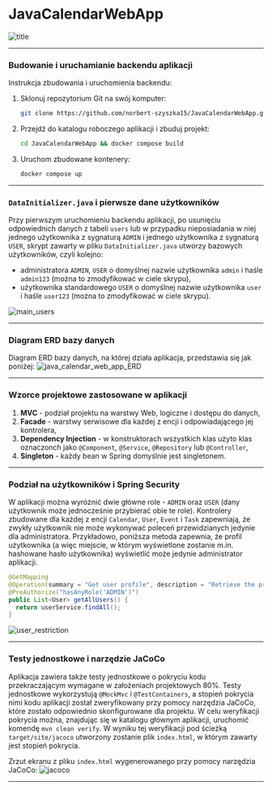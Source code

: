 # JavaCalendarWebApp
![title](https://github.com/user-attachments/assets/e5088a41-b081-4972-a03a-a3442f5887a3)

---

### **Budowanie i uruchamianie backendu aplikacji**
Instrukcja zbudowania i uruchomienia backendu:

1. Sklonuj repozytorium Git na swój komputer:
   ```bash
   git clone https://github.com/norbert-szyszka15/JavaCalendarWebApp.git
   ```
2. Przejdź do katalogu roboczego aplikacji i zbuduj projekt:
   ```bash
   cd JavaCalendarWebApp && docker compose build
   ```
3. Uruchom zbudowane kontenery:
   ```bash
   docker compose up
   ```

---

### **`DataInitializer.java` i pierwsze dane użytkowników**
Przy pierwszym uruchomieniu backendu aplikacji, po usunięciu odpowiednich danych z tabeli `users` lub w przypadku nieposiadania w niej jednego użytkownika z sygnaturą `ADMIN` i jednego użytkownika z sygnaturą `USER`, skrypt zawarty w pliku `DataInitializer.java` utworzy bazowych użytkowników, czyli kolejno:
- administratora `ADMIN`, `USER` o domyślnej nazwie użytkownika `admin` i haśle `admin123` (można to zmodyfikować w ciele skrypu),
- użytkownika standardowego `USER` o domyślnej nazwie użytkownika `user` i haśle `user123` (można to zmodyfikować w ciele skrypu).

![main_users](https://github.com/user-attachments/assets/5d9c5b4a-de6e-4f54-95c5-ade46f0bd4a4)

---

### **Diagram ERD bazy danych**
Diagram ERD bazy danych, na której działa aplikacja, przedstawia się jak poniżej:
![java_calendar_web_app_ERD](https://github.com/user-attachments/assets/7dca8d95-4463-4153-b7bc-a7ebee6895c2)

---

### **Wzorce projektowe zastosowane w aplikacji**
1. **MVC** - podział projektu na warstwy Web, logiczne i dostępu do danych,
2. **Facade** - warstwy serwisowe dla każdej z encji i odpowiadającego jej kontrolera,
3. **Dependency Injection** - w konstruktorach wszystkich klas użyto klas oznaczonch jako `@Component`, `@Service`, `@Repository` lub `@Controller`,
4. **Singleton** - każdy bean w Spring domyślnie jest singletonem.

---

### **Podział na użytkowników i Spring Security**
W aplikacji można wyróżnić dwie główne role - `ADMIN` oraz `USER` (dany użytkownik może jednocześnie przybierać obie te role). Kontrolery zbudowane dla każdej z encji `Calendar`, `User`, `Event` i `Task` zapewniają, że zwykły użytkownik nie może wykonywać poleceń przewidzianych jedynie dla administratora. Przykładowo, poniższa metoda zapewnia, że profil użytkownika (a więc miejscie, w którym wyświetlone zostanie m.in. hashowane hasło użytkownika) wyświetlić może jedynie administrator aplikacji.
```java
@GetMapping
@Operation(summary = "Get user profile", description = "Retrieve the profile information of the currently authenticated user.")
@PreAuthorize("hasAnyRole('ADMIN')")
public List<User> getAllUsers() {
  return userService.findAll();
}
```
![user_restriction](https://github.com/user-attachments/assets/792a5bbb-3e39-49d1-a68f-e4f49df4f5a0)

---

### **Testy jednostkowe i narzędzie JaCoCo**
Aplikacja zawiera także testy jednostkowe o pokryciu kodu przekraczającym wymagane w założeniach projektowych 80%. Testy jednostkowe wykorzystują `@MockMvc` i `@TestContainers`, a stopień pokrycia nimi kodu aplikacji został zweryfikowany przy pomocy narzędzia JaCoCo, które zostało odpowiednio skonfigurowane dla projektu. W celu weryfikacji pokrycia można, znajdując się w katalogu głównym aplikacji, uruchomić komendę `mvn clean verify`. W wyniku tej weryfikacji pod ścieżką `target/site/jacoco` utworzony zostanie plik `index.html`, w którym zawarty jest stopień pokrycia.

Zrzut ekranu z pliku `index.html` wygenerowanego przy pomocy narzędzia JaCoCo:
![jacoco](https://github.com/user-attachments/assets/acc14ea8-66ad-4aaf-86cf-42e3bc998009)

---

